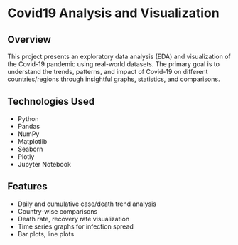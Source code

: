 # Covid19 Analysis and Visualization

##  Overview
This project presents an exploratory data analysis (EDA) and visualization of the Covid-19 pandemic using real-world datasets. The primary goal is to understand the trends, patterns, and impact of Covid-19 on different countries/regions through insightful graphs, statistics, and comparisons.

## Technologies Used
- Python
- Pandas
- NumPy
- Matplotlib
- Seaborn
- Plotly 
- Jupyter Notebook


## Features
- Daily and cumulative case/death trend analysis
- Country-wise comparisons 
- Death rate, recovery rate visualization
- Time series graphs for infection spread
- Bar plots, line plots

